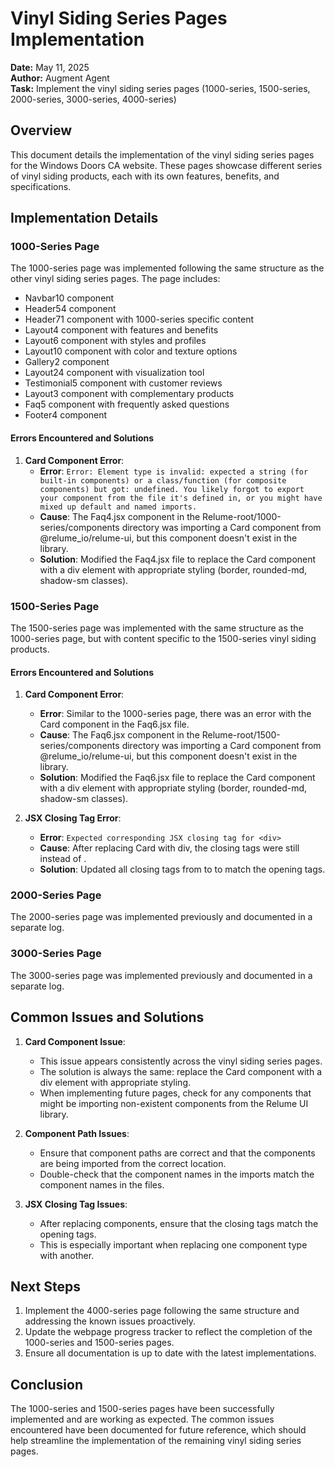 # Vinyl Siding Series Pages Implementation

**Date:** May 11, 2025  
**Author:** Augment Agent  
**Task:** Implement the vinyl siding series pages (1000-series, 1500-series, 2000-series, 3000-series, 4000-series)

## Overview

This document details the implementation of the vinyl siding series pages for the Windows Doors CA website. These pages showcase different series of vinyl siding products, each with its own features, benefits, and specifications.

## Implementation Details

### 1000-Series Page

The 1000-series page was implemented following the same structure as the other vinyl siding series pages. The page includes:

- Navbar10 component
- Header54 component
- Header71 component with 1000-series specific content
- Layout4 component with features and benefits
- Layout6 component with styles and profiles
- Layout10 component with color and texture options
- Gallery2 component
- Layout24 component with visualization tool
- Testimonial5 component with customer reviews
- Layout3 component with complementary products
- Faq5 component with frequently asked questions
- Footer4 component

#### Errors Encountered and Solutions

1. **Card Component Error**:
   - **Error**: `Error: Element type is invalid: expected a string (for built-in components) or a class/function (for composite components) but got: undefined. You likely forgot to export your component from the file it's defined in, or you might have mixed up default and named imports.`
   - **Cause**: The Faq4.jsx component in the Relume-root/1000-series/components directory was importing a Card component from @relume_io/relume-ui, but this component doesn't exist in the library.
   - **Solution**: Modified the Faq4.jsx file to replace the Card component with a div element with appropriate styling (border, rounded-md, shadow-sm classes).

### 1500-Series Page

The 1500-series page was implemented with the same structure as the 1000-series page, but with content specific to the 1500-series vinyl siding products.

#### Errors Encountered and Solutions

1. **Card Component Error**:
   - **Error**: Similar to the 1000-series page, there was an error with the Card component in the Faq6.jsx file.
   - **Cause**: The Faq6.jsx component in the Relume-root/1500-series/components directory was importing a Card component from @relume_io/relume-ui, but this component doesn't exist in the library.
   - **Solution**: Modified the Faq6.jsx file to replace the Card component with a div element with appropriate styling (border, rounded-md, shadow-sm classes).

2. **JSX Closing Tag Error**:
   - **Error**: `Expected corresponding JSX closing tag for <div>`
   - **Cause**: After replacing Card with div, the closing tags were still </Card> instead of </div>.
   - **Solution**: Updated all closing tags from </Card> to </div> to match the opening tags.

### 2000-Series Page

The 2000-series page was implemented previously and documented in a separate log.

### 3000-Series Page

The 3000-series page was implemented previously and documented in a separate log.

## Common Issues and Solutions

1. **Card Component Issue**:
   - This issue appears consistently across the vinyl siding series pages.
   - The solution is always the same: replace the Card component with a div element with appropriate styling.
   - When implementing future pages, check for any components that might be importing non-existent components from the Relume UI library.

2. **Component Path Issues**:
   - Ensure that component paths are correct and that the components are being imported from the correct location.
   - Double-check that the component names in the imports match the component names in the files.

3. **JSX Closing Tag Issues**:
   - After replacing components, ensure that the closing tags match the opening tags.
   - This is especially important when replacing one component type with another.

## Next Steps

1. Implement the 4000-series page following the same structure and addressing the known issues proactively.
2. Update the webpage progress tracker to reflect the completion of the 1000-series and 1500-series pages.
3. Ensure all documentation is up to date with the latest implementations.

## Conclusion

The 1000-series and 1500-series pages have been successfully implemented and are working as expected. The common issues encountered have been documented for future reference, which should help streamline the implementation of the remaining vinyl siding series pages.
